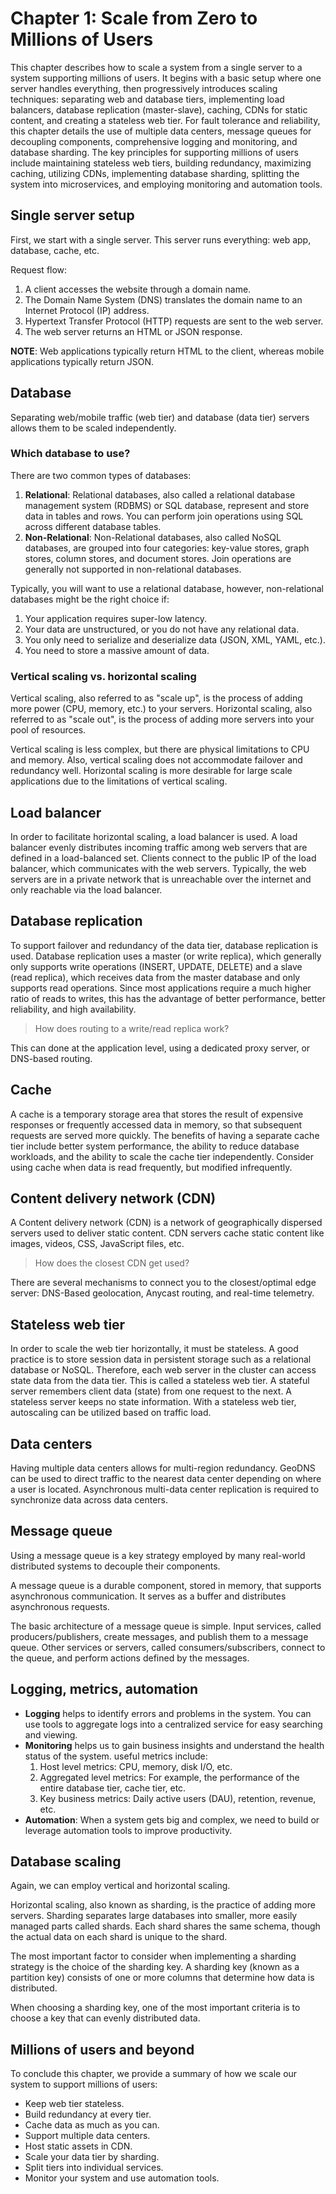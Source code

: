 # Chapter 1: Scale from Zero to Millions of Users

This chapter describes how to scale a system from a single server to a system supporting millions of users. It begins with a basic setup where one server handles everything, then progressively introduces scaling techniques: separating web and database tiers, implementing load balancers, database replication (master-slave), caching, CDNs for static content, and creating a stateless web tier. For fault tolerance and reliability, this chapter details the use of multiple data centers, message queues for decoupling components, comprehensive logging and monitoring, and database sharding. The key principles for supporting millions of users include maintaining stateless web tiers, building redundancy, maximizing caching, utilizing CDNs, implementing database sharding, splitting the system into microservices, and employing monitoring and automation tools.

## Single server setup

First, we start with a single server. This server runs everything: web app, database, cache, etc.

Request flow:
1. A client accesses the website through a domain name.
2. The Domain Name System (DNS) translates the domain name to an Internet
   Protocol (IP) address.
3. Hypertext Transfer Protocol (HTTP) requests are sent to the web server.
4. The web server returns an HTML or JSON response.

**NOTE**: Web applications typically return HTML to the client, whereas mobile applications typically return JSON.

## Database

Separating web/mobile traffic (web tier) and database (data tier) servers allows them to be scaled independently.

### Which database to use?

There are two common types of databases:
1. **Relational**: Relational databases, also called a relational database management system (RDBMS) or SQL database, represent and store data in tables and rows. You can perform join operations using SQL across different database tables.
2. **Non-Relational**: Non-Relational databases, also called NoSQL databases, are grouped into four categories: key-value stores, graph stores, column stores, and document stores. Join operations are generally not supported in non-relational databases.

Typically, you will want to use a relational database, however, non-relational databases might be the right choice if:
1. Your application requires super-low latency.
2. Your data are unstructured, or you do not have any relational data.
3. You only need to serialize and deserialize data (JSON, XML, YAML, etc.).
4. You need to store a massive amount of data.

### Vertical scaling vs. horizontal scaling

Vertical scaling, also referred to as "scale up", is the process of adding more power (CPU, memory, etc.) to your servers. Horizontal scaling, also referred to as "scale out", is the process of adding more servers into your pool of resources.

Vertical scaling is less complex, but there are physical limitations to CPU and memory. Also, vertical scaling does not accommodate failover and redundancy well. Horizontal scaling is more desirable for large scale applications due to the limitations of vertical scaling.

## Load balancer

In order to facilitate horizontal scaling, a load balancer is used. A load balancer evenly distributes incoming traffic among web servers that are defined in a load-balanced set. Clients connect to the public IP of the load balancer, which communicates with the web servers. Typically, the web servers are in a private network that is unreachable over the internet and only reachable via the load balancer.

## Database replication

To support failover and redundancy of the data tier, database replication is used. Database replication uses a master (or write replica), which generally only supports write operations (INSERT, UPDATE, DELETE) and a slave (read replica), which receives data from the master database and only supports read operations. Since most applications require a much higher ratio of reads to writes, this has the advantage of better performance, better reliability, and high availability.

>How does routing to a write/read replica work?

This can done at the application level, using a dedicated proxy server, or DNS-based routing.

## Cache

A cache is a temporary storage area that stores the result of expensive responses or frequently accessed data in memory, so that subsequent requests are served more quickly. The benefits of having a separate cache tier include better system performance, the ability to reduce database workloads, and the ability to scale the cache tier independently. Consider using cache when data is read frequently, but modified infrequently.

## Content delivery network (CDN)

A Content delivery network (CDN) is a network of geographically dispersed servers used to deliver static content. CDN servers cache static content like images, videos, CSS, JavaScript files, etc.

>How does the closest CDN get used?

There are several mechanisms to connect you to the closest/optimal edge server: DNS-Based geolocation, Anycast routing, and real-time telemetry.

## Stateless web tier

In order to scale the web tier horizontally, it must be stateless. A good practice is to store session data in persistent storage such as a relational database or NoSQL. Therefore, each web server in the cluster can access state data from the data tier. This is called a stateless web tier. A stateful server remembers client data (state) from one request to the next. A stateless server keeps no state information. With a stateless web tier, autoscaling can be utilized based on traffic load.

## Data centers

Having multiple data centers allows for multi-region redundancy. GeoDNS can be used to direct traffic to the nearest data center depending on where a user is located. Asynchronous multi-data center replication is required to synchronize data across data centers.

## Message queue

Using a message queue is a key strategy employed by many real-world distributed systems to decouple their components.

A message queue is a durable component, stored in memory, that supports asynchronous communication. It serves as a buffer and distributes asynchronous requests.

The basic architecture of a message queue is simple. Input services, called producers/publishers, create messages, and publish them to a message queue. Other services or servers, called consumers/subscribers, connect to the queue, and perform actions defined by the messages.

## Logging, metrics, automation

* **Logging** helps to identify errors and problems in the system. You can use tools to aggregate logs into a centralized service for easy searching and viewing.
* **Monitoring** helps us to gain business insights and understand the health status of the system. useful metrics include:
  1. Host level metrics: CPU, memory, disk I/O, etc.
  2. Aggregated level metrics: For example, the performance of the entire database tier, cache tier, etc.
  3. Key business metrics: Daily active users (DAU), retention, revenue, etc.
* **Automation**: When a system gets big and complex, we need to build or leverage automation tools to improve productivity.

## Database scaling

Again, we can employ vertical and horizontal scaling.

Horizontal scaling, also known as sharding, is the practice of adding more servers. Sharding separates large databases into smaller, more easily managed parts called shards. Each shard shares the same schema, though the actual data on each shard is unique to the shard.

The most important factor to consider when implementing a sharding strategy is the choice of the sharding key. A sharding key (known as a partition key) consists of one or more columns that determine how data is distributed.

When choosing a sharding key, one of the most important criteria is to choose a key that can evenly distributed data.

## Millions of users and beyond

To conclude this chapter, we provide a summary of how we scale our system to support millions of users:
- Keep web tier stateless.
- Build redundancy at every tier.
- Cache data as much as you can.
- Support multiple data centers.
- Host static assets in CDN.
- Scale your data tier by sharding.
- Split tiers into individual services.
- Monitor your system and use automation tools.
